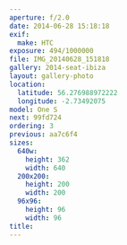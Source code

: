 ```yaml
---
aperture: f/2.0
date: 2014-06-28 15:18:18
exif:
  make: HTC
exposure: 494/1000000
file: IMG_20140628_151818
gallery: 2014-seat-ibiza
layout: gallery-photo
location:
  latitude: 56.276988972222
  longitude: -2.73492075
model: One S
next: 99fd724
ordering: 3
previous: aa7c6f4
sizes:
  640w:
    height: 362
    width: 640
  200x200:
    height: 200
    width: 200
  96x96:
    height: 96
    width: 96
title: 
---
```

